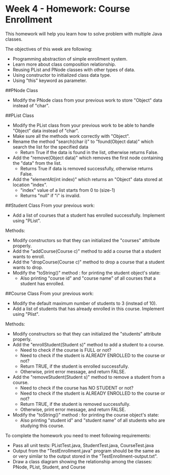 # Week 4 - Homework: Course Enrollment

This homework will help you learn how to solve problem with multiple Java classes.

The objectives of this week are following:
* Programming abstraction of simple enrollment system.
* Learn more about class composition relationship.
* Reusing PList and PNode classes with other types of data.
* Using constructor to initialized class data type.
* Using "this" keyword as parameter.

##PNode Class
* Modify the PNode class from your previous work to store "Object" data instead of "char".

##PList Class
* Modify the PList class from your previous work to be able to handle "Object" data instead of "char".
* Make sure all the methods work correctly with "Object".
* Rename the method "search(char i)" to "found(Object data)" which search the list for the specified data
    * Return True if the data is found in the list, otherwise returns False.
* Add the "remove(Object data)" which removes the first node containing the "data" from the list.
    * Returns True if data is removed successfully, otherwise returns False.
* Add the "elementAt(int index)" which returns an "Object" data stored at location "index". 
    * "index" value of a list starts from 0 to (size-1)
    * Returns "null" if "i" is invalid.

##Student Class
From your previous work:
* Add a list of courses that a student has enrolled successfully. Implement using "PList".

Methods:
* Modify constructors so that they can initialized the "courses" attribute properly.
* Add the "addCourse(Course c)" method to add a course that a student wants to enroll.
* Add the "dropCourse(Course c)" method to drop a course that a student wants to drop.
* Modify the "toString()" method : for printing the student object's state:
    * Also printing "course id" and "course name" of all courses that a student has enrolled.

##Course Class
From your previous work:
* Modify the default maximum number of students to 3 (instead of 10).
* Add a list of students that has already enrolled in this course. Implement using "Plist".

Methods:
* Modify constructors so that they can initialized the "students" attribute properly.
* Add the "enrollStudent(Student s)" method to add a student to a course.
    * Need to check if the course is FULL or not?
    * Need to check if the student is ALREADY ENROLLED to the course or not?
    * Return TRUE, if the student is enrolled successfully. 
    * Otherwise, print error message, and return FALSE.
* Add the "removeStudent(Student s)" method to remove a student from a course.
    * Need to check if the course has NO STUDENT or not?
    * Need to check if the student is ALREADY ENROLLED to the course or not?
    * Return TRUE, if the student is removed successfully. 
    * Otherwise, print error message, and return FALSE.
* Modify the "toString()" method : for printing the course object's state: 
    * Also printing "student id" and "student name" of all students who are studying this course.

To complete the homework you need to meet following requirements:
* Pass all unit tests: PListTest.java, StudentTest.java, CourseTest.java
* Output from the "TestEnrollment.java" program should be the same as or very similar to the output stored in the "TestEnrollment-output.txt".
* Draw a class diagram showing the relationship among the classes: PNode, PList, Student, and Course
